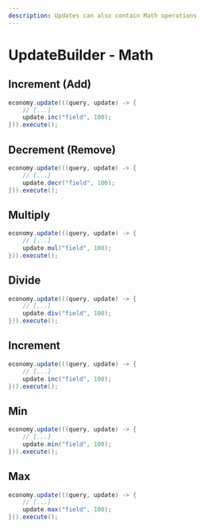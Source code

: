 ```yaml
---
description: Updates can also contain Math operations
---
```


# UpdateBuilder - Math

## Increment (Add)

```java
economy.update(((query, update) -> {
    // [...]
    update.inc("field", 100);
})).execute();
```

## Decrement (Remove)

```java
economy.update(((query, update) -> {
    // [...]
    update.decr("field", 100);
})).execute();
```

## Multiply

```java
economy.update(((query, update) -> {
    // [...]
    update.mul("field", 100);
})).execute();
```

## Divide

```java
economy.update(((query, update) -> {
    // [...]
    update.div("field", 100);
})).execute();
```

## Increment

```java
economy.update(((query, update) -> {
    // [...]
    update.inc("field", 100);
})).execute();
```

## Min

```java
economy.update(((query, update) -> {
    // [...]
    update.min("field", 100);
})).execute();
```

## Max

```java
economy.update(((query, update) -> {
    // [...]
    update.max("field", 100);
})).execute();
```

